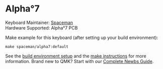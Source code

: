 # Alpha°7

Keyboard Maintainer: [Spaceman](https://github.com/spaceman)  
Hardware Supported: Alpha°7 PCB

Make example for this keyboard (after setting up your build environment):

    make spaceman/alpha7:default

See the [build environment setup](https://docs.qmk.fm/#/getting_started_build_tools) and the [make instructions](https://docs.qmk.fm/#/getting_started_make_guide) for more information. Brand new to QMK? Start with our [Complete Newbs Guide](https://docs.qmk.fm/#/newbs).
